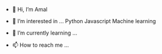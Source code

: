 - 👋 Hi, I’m Amal
- 👀 I’m interested in ...
Python
Javascript
Machine learning
- 🌱 I’m currently learning ...

- 📫 How to reach me ...

<!---
Arcel/Arcel is a ✨ special ✨ repository because its `README.md` (this file) appears on your GitHub profile.
You can click the Preview link to take a look at your changes.
--->
